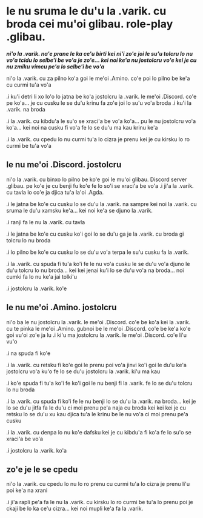 # le nu sruma le du'u la .varik. cu broda cei mu'oi glibau. role-play .glibau.
***ni'o la .varik. na'e prane le ka ce'u birti kei ni'i zo'e joi le su'u tolcru lo nu vo'a tcidu lo selbe'i be vo'a je zo'e... kei noi ke'a nu jostolcru vo'e kei je cu nu zmiku vimcu pe'a lo selbe'i be vo'a***

ni'o la .varik. cu za pilno ko'a goi le me'oi .Amino. co'e poi lo pilno be ke'a cu curmi tu'a vo'a

.i ku'i detri li xo lo'o lo jatna be ko'a jostolcru la .varik. le me'oi .Discord. co'e pe ko'a... je cu cusku le se du'u krinu fa zo'e joi lo su'u vo'a broda  .i ku'i la .varik. na broda

.i la .varik. cu kibdu'a le su'o se xraci'a be vo'a ko'a... pu le nu jostolcru vo'a ko'a... kei noi na cusku fi vo'a fe lo se du'u ma kau krinu ke'a

.i la .varik. cu cpedu lo nu curmi tu'a lo cizra je prenu kei je cu kirsku lo ro curmi be tu'a vo'a

## le nu me'oi .Discord. jostolcru
ni'o la .varik. cu binxo lo pilno be ko'e goi le mu'oi glibau. Discord server .glibau. pe ko'e je cu benji fu ko'e fe lo so'i se xraci'a be vo'a  .i ji'a la .varik. cu tavla lo co'e ja djica tu'a la'oi .Agda.

.i le jatna be ko'e cu cusku lo se du'u la .varik. na sampre kei noi la .varik. cu sruma le du'u xamsku ke'a... kei noi ke'a se djuno la .varik.

.i ranji fa le nu la .varik. cu tavla

.i le jatna be ko'e cu cusku ko'i goi lo se du'u ga je la .varik. cu broda gi tolcru lo nu broda

.i lo pilno be ko'e cu cusku lo se du'u vo'a terpa le su'u cusku fa la .varik.

.i la .varik. cu spuda fi tu'a ko'i fe le nu vo'a cusku le se du'u vo'a djuno le du'u tolcru lo nu broda... kei kei jenai ku'i lo se du'u vo'a na broda... noi cumki fa lo nu ke'a jai tolki'u

.i jostolcru la .varik. ko'e

## le nu me'oi .Amino. jostolcru
ni'o ba le nu jostolcru la .varik. le me'oi .Discord. co'e be ko'a kei la .varik. cu te pinka le me'oi .Amino. gubnoi be le me'oi .Discord. co'e be ke'a ko'e goi vu'oi zo'e ja lu .i ki'u ma jostolcru la .varik. le me'oi .Discord. co'e li'u vu'o

.i na spuda fi ko'e

.i la .varik. cu retsku fi ko'e goi le prenu poi vo'a jinvi ko'i goi le du'u ke'a jostolcru vo'a ku'o fe lo se du'u jostolcru la .varik. ki'u ma kau

.i ko'e spuda fi tu'a ko'i fe ko'i goi le nu benji fi la .varik. fe lo se du'u tolcru lo nu broda

.i la .varik. cu spuda fi ko'i fe le nu benji lo se du'u la .varik. na broda... kei je lo se du'u jitfa fa le du'u ci moi prenu pe'a naja cu broda kei kei kei je cu retsku lo se du'u xu kau djica tu'a le krinu be le nu vo'a ci moi prenu pe'a cusku

.i la .varik. cu denpa lo nu ko'e dafsku kei je cu kibdu'a fi ko'a fe lo su'o se xraci'a be vo'a

.i jostolcru la .varik. ko'a

## zo'e je le se cpedu
ni'o la .varik. cu cpedu lo nu lo ro prenu cu curmi tu'a lo cizra je prenu li'u poi ke'a na xrani

.i ji'a rapli pe'a fa le nu la .varik. cu kirsku lo ro curmi be tu'a lo prenu poi je ckaji be lo ka ce'u cizra... kei noi mupli ke'a fa la .varik.
